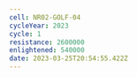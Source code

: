 ```yaml
---
cell: NR02-GOLF-04
cycleYear: 2023
cycle: 1
resistance: 2600000
enlightened: 540000
date: 2023-03-25T20:54:55.422Z
---
```

